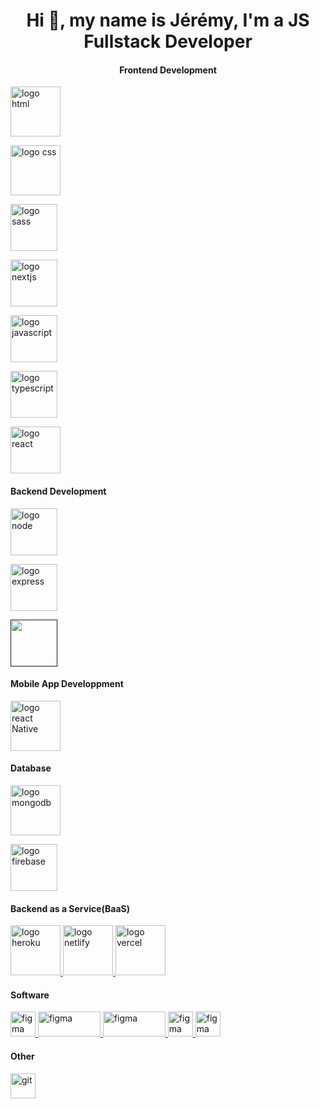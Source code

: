 <h1 align="center">Hi 👋, my name is Jérémy, I'm a JS Fullstack Developer</h1>

<h4 align="center">Frontend Development</h4>

<p align="left">
<a href="https://developer.mozilla.org/fr/docs/Web/HTML" target="_blank"> <img src="https://camo.githubusercontent.com/170f18f5210fdb72cf8caa4b2619e64783c72382284ed4736af5953e9ae7b33b/68747470733a2f2f7777772e6a65666670686f746f2e66722f77702d636f6e74656e742f75706c6f6164732f323032312f31322f6c6f676f2d673962356636373362365f3634302e706e67" alt="logo html" width="80" height="80"/></a>

<a href="https://developer.mozilla.org/fr/docs/Web/CSS" target="_blank"> <img src="https://camo.githubusercontent.com/ae5921220887665b70a7e118c6fc10fd425d9f4e401c0f85542542d883aa926e/68747470733a2f2f7777772e6a65666670686f746f2e66722f77702d636f6e74656e742f75706c6f6164732f323032312f31322f6c6f676f2d676339396131643739635f3634302e706e67" alt="logo css" width="80" height="80"/></a>

<a href="https://sass-lang.com/" target="_blank"> <img src="https://camo.githubusercontent.com/15dd709f7fc70fbec79d2b2ab510f8657122a622e26eafd493db65178d9c31b2/68747470733a2f2f7777772e6a65666670686f746f2e66722f77702d636f6e74656e742f75706c6f6164732f323032322f30312f6b697373706e672d736173732d6e706d2d636173636164696e672d7374796c652d7368656574732d6e6f64652d6a732d736173732d35623337383163653837633835332e393233333934323131353330333634333636353536322e706e67" alt="logo sass" width="75" height="75"/></a>

<a href="https://nextjs.org/" target="_blank"> <img src="https://camo.githubusercontent.com/b985b2822d89b4b05dddd526c61852d2d91b24d5103168503348afe206769311/68747470733a2f2f7777772e726c6f676963616c2e636f6d2f77702d636f6e74656e742f75706c6f6164732f323032312f30382f526c6f676963616c2d426c6f672d496d616765732d7468756d626e61696c2e706e67" alt="logo nextjs" width="75" height="75"/></a>

<a href="https://developer.mozilla.org/fr/docs/Web/JavaScript" target="_blank"> <img src="https://camo.githubusercontent.com/19c442403fb0e923bbc655300a74ce3175f68171d9331aa9fd1d4e6b9a84977c/68747470733a2f2f75706c6f61642e77696b696d656469612e6f72672f77696b6970656469612f636f6d6d6f6e732f392f39392f556e6f6666696369616c5f4a6176615363726970745f6c6f676f5f322e737667" alt="logo javascript" width="75" height="75"/></a>

<a href="https://www.typescriptlang.org/" target="_blank"> <img src="https://camo.githubusercontent.com/3f51c9e4df2ed06b09943fce5082aa1b87de388710df73a072ed260a1fbfcf36/68747470733a2f2f63646e2e776f726c64766563746f726c6f676f2e636f6d2f6c6f676f732f747970657363726970742e737667" alt="logo typescript" width="75" height="75"/></a>

<a href="https://fr.reactjs.org/" target="_blank"> <img src="https://camo.githubusercontent.com/a3ef27d5bd9413fe6a435a8407f6913ad8aa0d600de7f01972d76f5d29dc65da/68747470733a2f2f7777772e70696e636c69706172742e636f6d2f7069636469722f6269672f3533372d353337343038395f72656163742d6a732d6c6f676f2d636c69706172742e706e67" alt="logo react" width="80" height="75"/></a>
</p>

<h4>Backend Development</h4>

<p align="left">

<a href="https://nodejs.org/en/" target="_blank"> 
<img src="https://camo.githubusercontent.com/b05502314be6203c494788cf027292c3a91aad41b7ccb75cb6a2c6ba31d9b126/68747470733a2f2f7777772e6a65666670686f746f2e66722f77702d636f6e74656e742f75706c6f6164732f323032312f31322f6b697373706e672d6e6f64652d6a732d616e67756c61726a732d72656163742d6a6176617363726970742d6e706d2d6e6f64652d6a732d35623238663631313562666634382e393130313131333431353239343131303839333736382e706e67" alt="logo node" width="75" height="75"/>
</a>

<a href="https://expressjs.com/fr/" target="_blank"> <img src="https://camo.githubusercontent.com/446dad04fdee1cc9b4b1e8f7c32722997c3089af1dee16cd5484796a925e069b/68747470733a2f2f656767686561642e696f2f5f6e6578742f696d6167653f75726c3d68747470732533412532462532466432656970397366336f6f3663322e636c6f756466726f6e742e6e657425324674616773253246696d6167657325324630303025324630303025324633353925324666756c6c253246657870726573736a736c6f676f2e706e6726773d33383426713d3735" alt="logo express" width="75" height="75"/></a>

<a href="" target="_blank"> <img src="" alt="" width="75" height="75"/></a>
</p>

<h4>Mobile App Developpment</h4>

<p align="left">
<a href="https://reactnative.dev/" target="_blank"> <img src="https://reactnative.dev/img/header_logo.svg" alt="logo react Native" width="80" height="80"/> </a>
</p>

<h4>Database</h4>

<p align="left">
<a href="https://www.mongodb.com/cloud/atlas/lp/try2?utm_content=controlhterms&utm_source=google&utm_campaign=gs_emea_france_search_core_brand_atlas_desktop&utm_term=mongodb&utm_medium=cpc_paid_search&utm_ad=e&utm_ad_campaign_id=12212624521&adgroup=115749705063&gclid=CjwKCAiA7dKMBhBCEiwAO_crFG9_RSwRbogezzhe7iDO2DTUEpF3vnW_gbmCWDrLIfs7ReYyWBhM4RoCG2YQAvD_BwE" target="_blank"> <img src="https://camo.githubusercontent.com/6f7b5dae458697cdd350b6d478034c5d9e260c2bfc581ce47595f96bd7c73f46/68747470733a2f2f7777772e6a65666670686f746f2e66722f77702d636f6e74656e742f75706c6f6164732f323032312f31322f5058504e472e434f4d426173652d64652d646f6e6ec3a965732d6f7269656e74c3a9652d646f63756d656e742d4d6f6e676f44422d4e6f53514c2d6963c3b46e652d6e6f73716c2d61666661697265732d636572636c652d363030783630302d312e706e67" alt="logo mongodb" width="80" height="80"/> </a>

<a href="https://firebase.google.com/" target="_blank"> <img src="https://ih1.redbubble.net/image.489553250.2202/pp,840x830-pad,1000x1000,f8f8f8.u1.jpg" alt="logo firebase" width="75" height="75"/></a>

</p>

<h4>Backend as a Service(BaaS)</h4>

<p align="left">
<a href="https://heroku.com" target="_blank"> <img src="https://www.vectorlogo.zone/logos/heroku/heroku-icon.svg" alt="logo heroku" width="80" height="80"/> </a>
<a href="https://www.netlify.com" target="_blank"> <img src="https://www.vectorlogo.zone/logos/netlify/netlify-icon.svg" alt="logo netlify" width="80" height="80"/> </a>
<a href="https://vercel.com/?utm_source=google&utm_medium=cpc&utm_campaign=17166484772&utm_campaign_id=17166484772&utm_term=vercel&utm_content=134252114617_596484707963&gclid=CjwKCAjwj42UBhAAEiwACIhADhA1BaFPUM5pUeA7qliVjKV7Nxk6Tc6p-BkOsJZsO2tTpLeAlpzeSBoCHAgQAvD_BwE" target="_blank"> <img src="https://camo.githubusercontent.com/add2c9721e333f0043ac938f3dadbc26a282776e01b95b308fcaba5afaf74ae3/68747470733a2f2f6173736574732e76657263656c2e636f6d2f696d6167652f75706c6f61642f76313538383830353835382f7265706f7369746f726965732f76657263656c2f6c6f676f2e706e67" alt="logo vercel" width="80" height="80"/> </a>
</p>

<h4>Software</h4>

<p align="left">
<a href="https://www.figma.com/" target="_blank"> <img src="https://www.vectorlogo.zone/logos/figma/figma-icon.svg" alt="figma" width="40" height="40"/> </a>
<a href="https://www.figma.com/" target="_blank"> <img src="https://www.linuxadictos.com/wp-content/uploads/Android-Studio-Logo.png.webp" alt="figma" width="100" height="40"/> </a>
<a href="https://www.figma.com/" target="_blank"> <img src="https://binmile.com/wp-content/uploads/2021/05/206-2063294_the-postman-logo-is-available-in-png-svg.jpg" alt="figma" width="100" height="40"/> </a>
<a href="https://www.figma.com/" target="_blank"> <img src="https://avatars.githubusercontent.com/u/59452120?s=280&v=4" alt="figma" width="40" height="40"/> </a>
<a href="https://www.figma.com/" target="_blank"> <img src="https://www.influxdata.com/wp-content/uploads/Scalingo.png" alt="figma" width="40" height="40"/> </a>
  
  
  

</p>

<h4>Other</h4>

<p align="left">
<a href="https://git-scm.com/" target="_blank"> <img src="https://www.vectorlogo.zone/logos/git-scm/git-scm-icon.svg" alt="git" width="40" height="40"/> </a>
</p>

</details>
